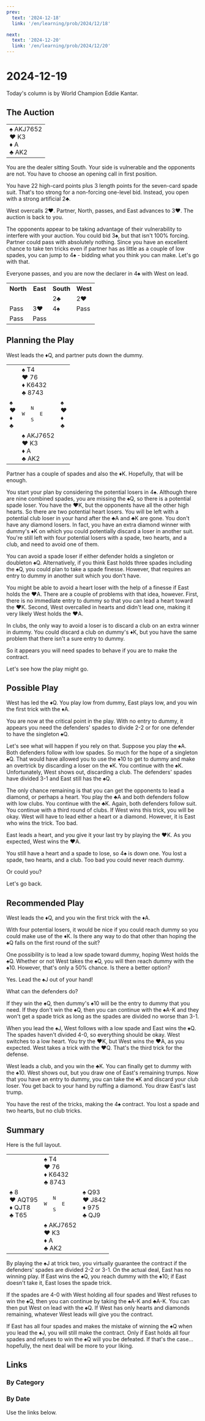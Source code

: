 ```yaml
---
prev:
  text: '2024-12-18'
  link: '/en/learning/prob/2024/12/18'

next:
  text: '2024-12-20'
  link: '/en/learning/prob/2024/12/20'
---
```


# 2024-12-19

Today's column is by World Champion Eddie Kantar.

<Badge type="warning" text="Play"/>

## The Auction

<table class="hand">
	<tr>
		<td>♠ AKJ7652<br>♥ K3<br>♦ A<br>♣ AK2</td>
	</tr>
</table>

You are the dealer sitting South. Your side is vulnerable and the opponents are not. You have to choose an opening call in first position.

You have 22 high-card points plus 3 length points for the seven-card spade suit. That's too strong for a non-forcing one-level bid. Instead, you open with a strong artificial 2♣.

West overcalls 2♥. Partner, North, passes, and East advances to 3♥. The auction is back to you.

The opponents appear to be taking advantage of their vulnerability to interfere with your auction. You could bid 3♠, but that isn't 100% forcing. Partner could pass with absolutely nothing. Since you have an excellent chance to take ten tricks even if partner has as little as a couple of low spades, you can jump to 4♠ - bidding what you think you can make. Let's go with that.

Everyone passes, and you are now the declarer in 4♠ with West on lead.

<table class="auction">
	<tr>
		<th>North</th>
		<th>East</th>
		<th>South</th>
		<th>West</th>
	</tr>
	<tr>
		<td></td>
		<td></td>
		<td>2♣</td>
		<td>2♥</td>
	</tr>
	<tr>
		<td>Pass</td>
		<td>3♥</td>
		<td>4♠</td>
		<td>Pass</td>
	</tr>
	<tr>
		<td>Pass</td>
		<td>Pass</td>
		<td></td>
		<td></td>
	</tr>
</table>

## Planning the Play

West leads the ♦Q, and partner puts down the dummy.

<table class="deal">
	<tr>
		<td></td>
		<td>♠ T4<br>♥ 76<br>♦ K6432<br>♣ 8743</td>
		<td></td>
	</tr>
	<tr>
		<td>♠ <br>♥ <br>♦ <br>♣ </td>
		<td><pre>   N<br>W     E<br>   S</pre></td>
		<td>♠ <br>♥ <br>♦ <br>♣ </td>
	</tr>
	<tr>
		<td></td>
		<td>♠ AKJ7652<br>♥ K3<br>♦ A<br>♣ AK2</td>
		<td></td>
	</tr>
</table>

Partner has a couple of spades and also the ♦K. Hopefully, that will be enough.

You start your plan by considering the potential losers in 4♠. Although there are nine combined spades, you are missing the ♠Q, so there is a potential spade loser. You have the ♥K, but the opponents have all the other high hearts. So there are two potential heart losers. You will be left with a potential club loser in your hand after the ♣A and ♣K are gone. You don't have any diamond losers. In fact, you have an extra diamond winner with dummy's ♦K on which you could potentially discard a loser in another suit. You're still left with four potential losers with a spade, two hearts, and a club, and need to avoid one of them.

You can avoid a spade loser if either defender holds a singleton or doubleton ♠Q. Alternatively, if you think East holds three spades including the ♠Q, you could plan to take a spade finesse. However, that requires an entry to dummy in another suit which you don't have.

You might be able to avoid a heart loser with the help of a finesse if East holds the ♥A. There are a couple of problems with that idea, however. First, there is no immediate entry to dummy so that you can lead a heart toward the ♥K. Second, West overcalled in hearts and didn't lead one, making it very likely West holds the ♥A.

In clubs, the only way to avoid a loser is to discard a club on an extra winner in dummy. You could discard a club on dummy's ♦K, but you have the same problem that there isn't a sure entry to dummy.

So it appears you will need spades to behave if you are to make the contract.

Let's see how the play might go.

## Possible Play

West has led the ♦Q. You play low from dummy, East plays low, and you win the first trick with the ♦A.

You are now at the critical point in the play. With no entry to dummy, it appears you need the defenders' spades to divide 2-2 or for one defender to have the singleton ♠Q.

Let's see what will happen if you rely on that. Suppose you play the ♠A. Both defenders follow with low spades. So much for the hope of a singleton ♠Q. That would have allowed you to use the ♠10 to get to dummy and make an overtrick by discarding a loser on the ♦K. You continue with the ♠K. Unfortunately, West shows out, discarding a club. The defenders' spades have divided 3-1 and East still has the ♠Q.

The only chance remaining is that you can get the opponents to lead a diamond, or perhaps a heart. You play the ♣A and both defenders follow with low clubs. You continue with the ♣K. Again, both defenders follow suit. You continue with a third round of clubs. If West wins this trick, you will be okay. West will have to lead either a heart or a diamond. However, it is East who wins the trick. Too bad.

East leads a heart, and you give it your last try by playing the ♥K. As you expected, West wins the ♥A.

You still have a heart and a spade to lose, so 4♠ is down one. You lost a spade, two hearts, and a club. Too bad you could never reach dummy.

Or could you?

Let's go back.

## Recommended Play

West leads the ♦Q, and you win the first trick with the ♦A.

With four potential losers, it would be nice if you could reach dummy so you could make use of the ♦K. Is there any way to do that other than hoping the ♠Q falls on the first round of the suit?

One possibility is to lead a low spade toward dummy, hoping West holds the ♠Q. Whether or not West takes the ♠Q, you will then reach dummy with the ♠10. However, that's only a 50% chance. Is there a better option?

Yes. Lead the ♠J out of your hand!

What can the defenders do?

If they win the ♠Q, then dummy's ♠10 will be the entry to dummy that you need. If they don't win the ♠Q, then you can continue with the ♠A-K and they won't get a spade trick as long as the spades are divided no worse than 3-1.

When you lead the ♠J, West follows with a low spade and East wins the ♠Q. The spades haven't divided 4-0, so everything should be okay. West switches to a low heart. You try the ♥K, but West wins the ♥A, as you expected. West takes a trick with the ♥Q. That's the third trick for the defense.

West leads a club, and you win the ♣K. You can finally get to dummy with the ♠10. West shows out, but you draw one of East's remaining trumps. Now that you have an entry to dummy, you can take the ♦K and discard your club loser. You get back to your hand by ruffing a diamond. You draw East's last trump.

You have the rest of the tricks, making the 4♠ contract. You lost a spade and two hearts, but no club tricks.

## Summary

Here is the full layout.

<table class="deal">
	<tr>
		<td></td>
		<td>♠ T4<br>♥ 76<br>♦ K6432<br>♣ 8743</td>
		<td></td>
	</tr>
	<tr>
		<td>♠ 8<br>♥ AQT95<br>♦ QJT8<br>♣ T65</td>
		<td><pre>   N<br>W     E<br>   S</pre></td>
		<td>♠ Q93<br>♥ J842<br>♦ 975<br>♣ QJ9</td>
	</tr>
	<tr>
		<td></td>
		<td>♠ AKJ7652<br>♥ K3<br>♦ A<br>♣ AK2</td>
		<td></td>
	</tr>
</table>

By playing the ♠J at trick two, you virtually guarantee the contract if the defenders' spades are divided 2-2 or 3-1. On the actual deal, East has no winning play. If East wins the ♠Q, you reach dummy with the ♠10; if East doesn't take it, East loses the spade trick.

If the spades are 4-0 with West holding all four spades and West refuses to win the ♠Q, then you can continue by taking the ♠A-K and ♣A-K. You can then put West on lead with the ♠Q. If West has only hearts and diamonds remaining, whatever West leads will give you the contract.

If East has all four spades and makes the mistake of winning the ♠Q when you lead the ♠J, you will still make the contract. Only if East holds all four spades and refuses to win the ♠Q will you be defeated. If that's the case... hopefully, the next deal will be more to your liking.

## Links

[<Badge type="tip" text="Go to Practice"/>](/en/practice/prob/2024/12/19)

### By Category

[<Badge type="tip" text="<--"/>](/en/learning/prob/2024/12/16)
[<Badge type="tip" text="Calendar"/>](/en/learning/calendar/2024/12)
[<Badge type="info" text="-->"/>](/en/learning/prob/2024/12/19#links)

### By Date

Use the links below.